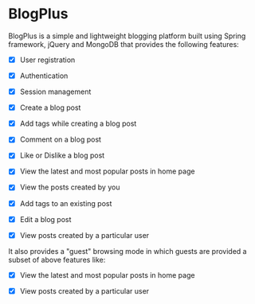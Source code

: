 # BlogPlus

BlogPlus is a simple and lightweight blogging platform built using Spring framework, jQuery and MongoDB that provides the following features:

- [X] User registration
- [X] Authentication
- [X] Session management
- [X] Create a blog post
- [X] Add tags while creating a blog post
- [X] Comment on a blog post
- [X] Like or Dislike a blog post
- [X] View the latest and most popular posts in home page
- [X] View the posts created by you
- [X] Add tags to an existing post
- [x] Edit a blog post
- [x] View posts created by a particular user



It also provides a "guest" browsing mode in which guests are provided a subset of above features like:

- [X] View the latest and most popular posts in home page
- [x] View posts created by a particular user


